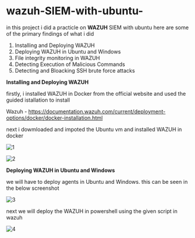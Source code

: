 # wazuh-SIEM-with-ubuntu-

in this project i did a practicle on **WAZUH** SIEM with ubuntu here are some of the primary findings of what i did 

1. Installing and Deploying WAZUH
2. Deploying WAZUH in Ubuntu and Windows
3. File integrity monitoring in WAZUH
4. Detecting Execution of Malicious Commands
5. Detecting and Bloacking SSH brute force attacks





**Installing and Deploying WAZUH**

firstly, i installed WAZUH in Docker from the official website and used the guided istallation to install 

Wazuh - https://documentation.wazuh.com/current/deployment-options/docker/docker-installation.html

next i dowmloaded and impoted the Ubuntu vm and installed WAZUH in docker

![1](https://github.com/user-attachments/assets/265396df-1946-4bcd-9e3c-97a3fca581a4)

![2](https://github.com/user-attachments/assets/56363e0c-6162-460d-919c-9fdda464d02c)


**Deploying WAZUH in Ubuntu and Windows**

we will have to deploy agents in Ubuntu and Windows. this can be seen in the below screenshot 

![3](https://github.com/user-attachments/assets/a5cbaa1c-e7b5-4b92-a23f-2141e2bb446d)

next we will deploy the WAZUH in powershell using the given script in wazuh

![4](https://github.com/user-attachments/assets/1e48273f-618b-4b88-9a55-c3daaf6ae5bf)











